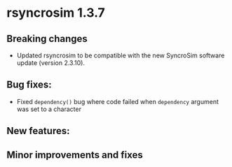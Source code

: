 # rsyncrosim 1.3.7

## Breaking changes

* Updated rsyncrosim to be compatible with the new SyncroSim software update (version 2.3.10).

## Bug fixes:

* Fixed `dependency()` bug where code failed when `dependency` argument was set to a character

## New features:


## Minor improvements and fixes